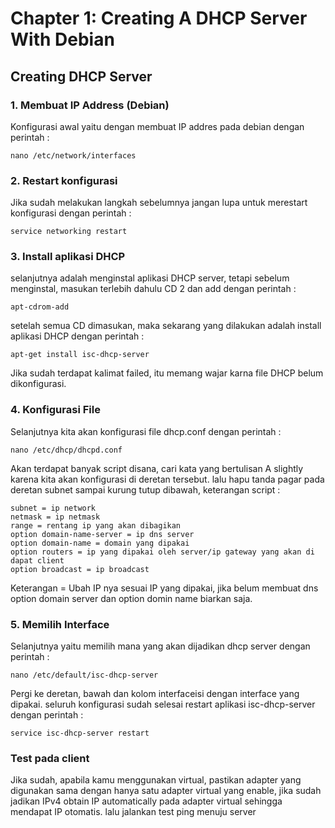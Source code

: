 # Chapter 1: Creating A DHCP Server With Debian

## Creating DHCP Server

### 1. Membuat IP Address (Debian)
Konfigurasi awal yaitu dengan membuat IP addres pada debian dengan perintah :
```
nano /etc/network/interfaces
```
### 2. Restart konfigurasi
Jika sudah melakukan langkah sebelumnya jangan lupa untuk merestart konfigurasi dengan perintah :
```
service networking restart
```
### 3. Install aplikasi DHCP
selanjutnya adalah menginstal aplikasi DHCP server, tetapi sebelum menginstal, masukan terlebih dahulu CD 2 dan add dengan perintah :
```
apt-cdrom-add
```
setelah semua CD dimasukan, maka sekarang yang dilakukan adalah install aplikasi DHCP dengan perintah :
```
apt-get install isc-dhcp-server
```
Jika sudah terdapat kalimat failed, itu memang wajar karna file DHCP belum dikonfigurasi.

### 4. Konfigurasi File 
Selanjutnya kita akan konfigurasi file dhcp.conf dengan perintah :
```
nano /etc/dhcp/dhcpd.conf
```
Akan terdapat banyak script disana, cari kata yang bertulisan A slightly karena kita akan konfigurasi di deretan tersebut. lalu hapu tanda pagar pada deretan subnet sampai kurung tutup dibawah, keterangan script :
```
subnet = ip network
netmask = ip netmask  
range = rentang ip yang akan dibagikan
option domain-name-server = ip dns server
option domain-name = domain yang dipakai
option routers = ip yang dipakai oleh server/ip gateway yang akan di dapat client
option broadcast = ip broadcast
```
Keterangan = Ubah IP nya sesuai IP yang dipakai, jika belum membuat dns option domain server dan option domin name biarkan saja.

### 5. Memilih Interface 
Selanjutnya yaitu memilih mana yang akan dijadikan dhcp server dengan perintah :
```
nano /etc/default/isc-dhcp-server
```
Pergi ke deretan, bawah dan kolom interfaceisi dengan interface yang dipakai. seluruh konfigurasi sudah selesai restart aplikasi isc-dhcp-server dengan perintah :
```
service isc-dhcp-server restart
```
### Test pada client
Jika sudah, apabila kamu menggunakan virtual, pastikan adapter yang digunakan sama dengan hanya satu adapter virtual yang enable, jika sudah jadikan IPv4 obtain IP automatically pada adapter virtual sehingga mendapat IP otomatis. lalu jalankan test ping menuju server